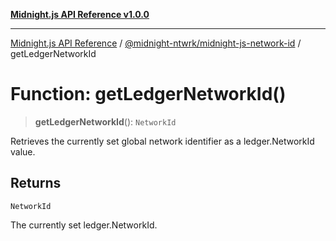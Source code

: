 [**Midnight.js API Reference v1.0.0**](../../../README.md)

***

[Midnight.js API Reference](../../../packages.md) / [@midnight-ntwrk/midnight-js-network-id](../README.md) / getLedgerNetworkId

# Function: getLedgerNetworkId()

> **getLedgerNetworkId**(): `NetworkId`

Retrieves the currently set global network identifier as a ledger.NetworkId value.

## Returns

`NetworkId`

The currently set ledger.NetworkId.
